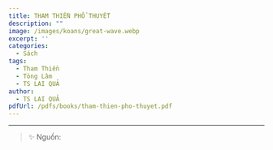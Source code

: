 ```yaml
---
title: THAM THIỀN PHỔ THUYẾT
description: ""
image: /images/koans/great-wave.webp
excerpt: ''
categories:
  - Sách
tags:
  - Tham Thiền
  - Tòng Lâm
  - TS LAI QUẢ
author:
  - TS LAI QUẢ
pdfUrl: /pdfs/books/tham-thien-pho-thuyet.pdf
---
```


<hr class="blog-rule" />

> ✨ Nguồn:
